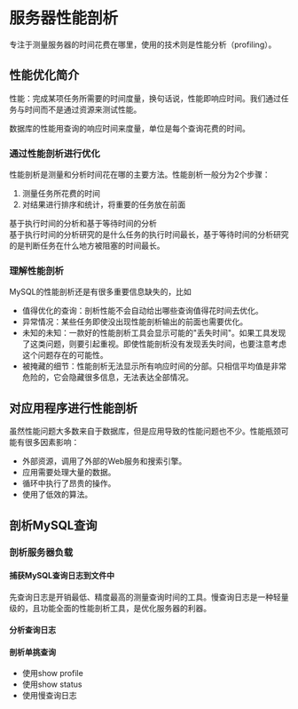# 服务器性能剖析
专注于测量服务器的时间花费在哪里，使用的技术则是性能分析（profiling）。

## 性能优化简介
性能：完成某项任务所需要的时间度量，换句话说，性能即响应时间。我们通过任务与时间而不是通过资源来测试性能。

数据库的性能用查询的响应时间来度量，单位是每个查询花费的时间。

### 通过性能剖析进行优化
性能剖析是测量和分析时间花在哪的主要方法。性能剖析一般分为2个步骤：
1. 测量任务所花费的时间
2. 对结果进行排序和统计，将重要的任务放在前面

基于执行时间的分析和基于等待时间的分析
<br>基于执行时间的分析研究的是什么任务的执行时间最长，基于等待时间的分析研究的是判断任务在什么地方被阻塞的时间最长。

### 理解性能剖析
MySQL的性能剖析还是有很多重要信息缺失的，比如
- 值得优化的查询：剖析性能不会自动给出哪些查询值得花时间去优化。
- 异常情况：某些任务即使没出现性能剖析输出的前面也需要优化。
- 未知的未知：一款好的性能剖析工具会显示可能的"丢失时间"。如果工具发现了这类问题，则要引起重视。即使性能剖析没有发现丢失时间，也要注意考虑这个问题存在的可能性。
- 被掩藏的细节：性能剖析无法显示所有响应时间的分部。只相信平均值是非常危险的，它会隐藏很多信息，无法表达全部情况。

## 对应用程序进行性能剖析
虽然性能问题大多数来自于数据库，但是应用导致的性能问题也不少。性能瓶颈可能有很多因素影响：
- 外部资源，调用了外部的Web服务和搜索引擎。
- 应用需要处理大量的数据。
- 循环中执行了昂贵的操作。
- 使用了低效的算法。

## 剖析MySQL查询
### 剖析服务器负载
#### 捕获MySQL查询日志到文件中
先查询日志是开销最低、精度最高的测量查询时间的工具。慢查询日志是一种轻量级的，且功能全面的性能剖析工具，是优化服务器的利器。

#### 分析查询日志
#### 剖析单挑查询
- 使用show profile
- 使用show status
- 使用慢查询日志
